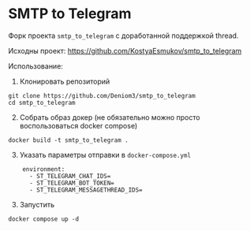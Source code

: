 # SMTP to Telegram

Форк проекта `smtp_to_telegram` с доработанной поддержкой thread.

Исходны проект: https://github.com/KostyaEsmukov/smtp_to_telegram

Использование:

1. Клонировать репозиторий
```
git clone https://github.com/Deniom3/smtp_to_telegram
cd smtp_to_telegram
```
2. Собрать образ докер (не обязательно можно просто воспользоваться docker compose)
```
docker build -t smtp_to_telegram .
```
3. Указать параметры отправки в  `docker-compose.yml`
```
    environment:
      - ST_TELEGRAM_CHAT_IDS=
      - ST_TELEGRAM_BOT_TOKEN=
      - ST_TELEGRAM_MESSAGETHREAD_IDS=
```
3. Запустить 
```
docker compose up -d
```
